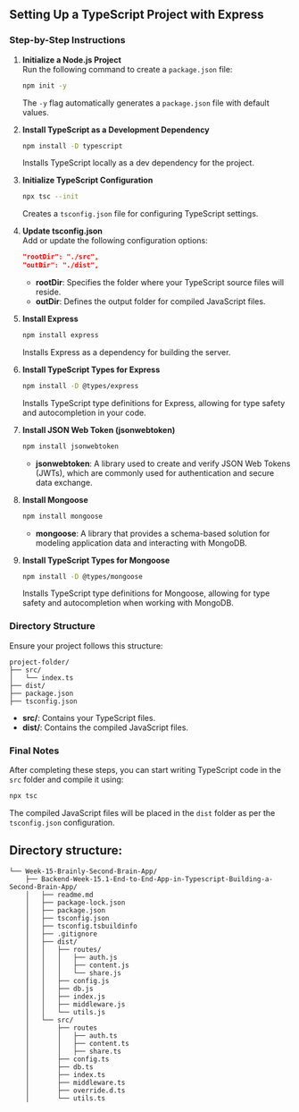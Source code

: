 ## Setting Up a TypeScript Project with Express

### Step-by-Step Instructions

1. **Initialize a Node.js Project**  
   Run the following command to create a `package.json` file:
   ```bash
   npm init -y
   ```
   The `-y` flag automatically generates a `package.json` file with default values.

2. **Install TypeScript as a Development Dependency**  
   ```bash
   npm install -D typescript
   ```
   Installs TypeScript locally as a dev dependency for the project.

3. **Initialize TypeScript Configuration**  
   ```bash
   npx tsc --init
   ```
   Creates a `tsconfig.json` file for configuring TypeScript settings.

4. **Update tsconfig.json**  
   Add or update the following configuration options:
   ```json
   "rootDir": "./src",
   "outDir": "./dist",
   ```
   - **rootDir**: Specifies the folder where your TypeScript source files will reside.
   - **outDir**: Defines the output folder for compiled JavaScript files.

5. **Install Express**  
   ```bash
   npm install express
   ```
   Installs Express as a dependency for building the server.

6. **Install TypeScript Types for Express**  
   ```bash
   npm install -D @types/express
   ```
   Installs TypeScript type definitions for Express, allowing for type safety and autocompletion in your code.

7. **Install JSON Web Token (jsonwebtoken)**  
   ```bash
   npm install jsonwebtoken
   ```
   - **jsonwebtoken**: A library used to create and verify JSON Web Tokens (JWTs), which are commonly used for authentication and secure data exchange.

8. **Install Mongoose**  
   ```bash
   npm install mongoose
   ```
   - **mongoose**: A library that provides a schema-based solution for modeling application data and interacting with MongoDB.

9. **Install TypeScript Types for Mongoose**  
   ```bash
   npm install -D @types/mongoose
   ```
   Installs TypeScript type definitions for Mongoose, allowing for type safety and autocompletion when working with MongoDB.

### Directory Structure
Ensure your project follows this structure:
```
project-folder/
├── src/
│   └── index.ts
├── dist/
├── package.json
├── tsconfig.json
```
- **src/**: Contains your TypeScript files.
- **dist/**: Contains the compiled JavaScript files.

### Final Notes
After completing these steps, you can start writing TypeScript code in the `src` folder and compile it using:
```bash
npx tsc
```
The compiled JavaScript files will be placed in the `dist` folder as per the `tsconfig.json` configuration.
## Directory structure:
```
└── Week-15-Brainly-Second-Brain-App/
    ├── Backend-Week-15.1-End-to-End-App-in-Typescript-Building-a-Second-Brain-App/
    │   ├── readme.md
    │   ├── package-lock.json
    │   ├── package.json
    │   ├── tsconfig.json
    │   ├── tsconfig.tsbuildinfo
    │   ├── .gitignore
    │   ├── dist/
    │   │   ├── routes/
    │   │   │   ├── auth.js
    │   │   │   ├── content.js
    │   │   │   └── share.js
    │   │   ├── config.js
    │   │   ├── db.js
    │   │   ├── index.js
    │   │   ├── middleware.js
    │   │   └── utils.js
    │   └── src/
    │       ├── routes
    │       │   ├── auth.ts
    │       │   ├── content.ts
    │       │   ├── share.ts
    │       ├── config.ts
    │       ├── db.ts
    │       ├── index.ts
    │       ├── middleware.ts
    │       ├── override.d.ts
    │       └── utils.ts
```